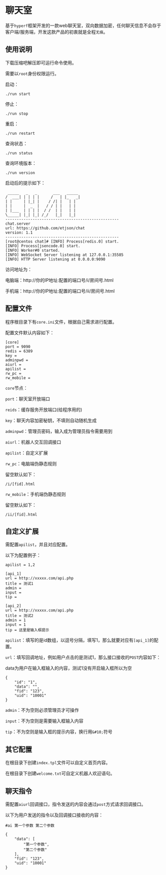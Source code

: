 # 聊天室

基于`hyperf`框架开发的一款web聊天室，双向数据加密，任何聊天信息不会存于客户端/服务端，开发这款产品的初衷就是全程`无痕`。

## 使用说明

下载压缩吧解压即可运行命令使用。

需要以`root`身份权限运行。

启动：

```shell
./run start
```

停止：

```shell
./run stop
```

重启：

```shell
./run restart
```

查询状态：

```shell
./run status
```

查询环境版本：

```shell
./run version
```

启动后的提示如下：

```text
 _____   _   _       ___   _____
/  ___| | | | |     /   | |_   _|
| |     | |_| |    / /| |   | |
| |     |  _  |   / / | |   | |
| |___  | | | |  / /  | |   | |
\_____| |_| |_| /_/   |_|   |_|
--------------------------------------------------
chat.server
url: https://github.com/etjson/chat
version: 1.1
--------------------------------------------------
[root@centos chat]# [INFO] Process[redis.0] start.
[INFO] Process[jsencode.0] start.
[INFO] Worker#0 started.
[INFO] WebSocket Server listening at 127.0.0.1:35585
[INFO] HTTP Server listening at 0.0.0.0:9090
```

访问地址为：

电脑端：http://你的IP地址:配置的端口号/i/房间号.html

手机端：http://你的IP地址:配置的端口号/ii/房间号.html

## 配置文件

程序根目录下有`core.ini`文件，根据自己需求进行配置。

配置文件默认内容如下：

```text
[core]
port = 9090
redis = 6389
key =
adminpwd =
aiurl =
apilist =
rw_pc =
rw_mobile =
```

`core`节点：

`port`：聊天室开放端口

`reids`：缓存服务开放端口(给程序用的)

`key`：聊天内容加密秘钥，不填则自动随机生成

`adminpwd`：管理员密码，输入成为管理员指令需要用到

`aiurl`：机器人交互回调接口

`apilist`：自定义扩展

`rw_pc`：电脑端伪静态规则

留空默认如下：
```text
/i/[fid].html
```

`rw_mobile`：手机端伪静态规则

留空默认如下：
```text
/ii/[fid].html
```

## 自定义扩展

需配置`apilist`，并且对应配置。

以下为配置例子：

```text
apilist = 1,2

[api_1]
url = http://xxxxx.com/api.php
title = 测试1
admin =
input =
tip =

[api_2]
url = http://xxxxx.com/api.php
title = 测试2
admin = 1
input = 1
tip = 这里是输入框提示
```

`apilist`：填写的是id数组，以逗号分隔，填写1，那么就要对应有`[api_1]`的配置。

`url`：填写回调地址，例如用户点击的是测试1，那么接口接收的`POST`内容如下：

data为用户在输入框输入的内容，测试1没有开启输入框所以为空

```text
{
    "id": "1",
    "data": "",
    "fid": "123",
    "uid": "10001"
}
```

`admin`：不为空则必须管理员才可操作

`input`：不为空则是需要输入框输入内容

`tip`：不为空则是输入框的提示内容，换行用`&#10;`符号


## 其它配置

在根目录下创建`index.tpl`文件可以自定义首页内容。

在根目录下创建`welcome.txt`可自定义机器人欢迎语句。

## 聊天指令

需配置`aiurl`回调接口，指令发送的内容会通过`post`方式请求回调接口。

以下为用户发送的指令以及回调接口接收的内容：

```text
#ai 第一个参数 第二个参数
```

```text
{
    "data": [
        "第一个参数",
        "第二个参数"
    ],
    "fid": "123",
    "uid": "10001"
}
```
